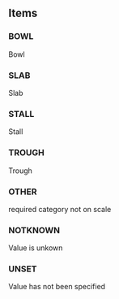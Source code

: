 

<!-- end of short definition -->
## Items

### BOWL
Bowl

### SLAB
Slab

### STALL
Stall

### TROUGH
Trough

### OTHER
required category not on scale

### NOTKNOWN
Value is unkown

### UNSET
Value has not been specified
